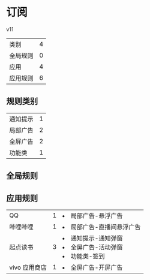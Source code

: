 # 订阅

v11

|||
| - |:-:|
|类别|4|
|全局规则|0|
|应用|4|
|应用规则|6|

## 规则类别

|||
| - |:-:|
|通知提示|1|
|局部广告|2|
|全屏广告|2|
|功能类|1|

## 全局规则



## 应用规则

||||
| - |:-:|-|
|QQ|1|<li>局部广告-悬浮广告|
|哔哩哔哩|1|<li>局部广告-直播间悬浮广告|
|起点读书|3|<li>通知提示-通知弹窗<li>全屏广告-活动弹窗<li>功能类-签到|
|vivo 应用商店|1|<li>全屏广告-开屏广告|

